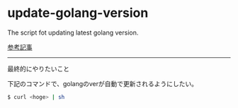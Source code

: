 # update-golang-version
The script fot updating latest golang version.

[参考記事](https://gist.github.com/nikhita/432436d570b89cab172dcf2894465753)

---

最終的にやりたいこと

下記のコマンドで、golangのverが自動で更新されるようにしたい。
```bash
$ curl <hoge> | sh 
```
